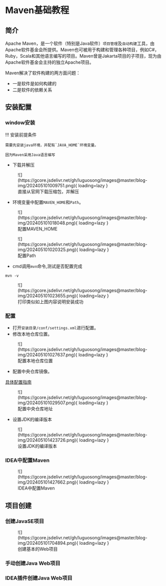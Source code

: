 # Maven基础教程

## 简介

Apache Maven，是一个软件（特别是Java软件）`项目管理`及`自动构建`工具，由Apache软件基金会所提供。Maven也可被用于构建和管理各种项目，例如C#，Ruby，Scala和其他语言编写的项目。Maven曾是Jakarta项目的子项目，现为由Apache软件基金会主持的独立Apache项目。

Maven解决了软件构建的两方面问题：

- 一是软件是如何构建的
- 二是软件的依赖关系

## 安装配置

### window安装

!!! 安装前提条件
    
    需要先安装java环境，并配有`JAVA_HOME`环境变量。

    因为Maven采用Java语言编写

- 下载并解压

<figure markdown="span">
  ![](https://gcore.jsdelivr.net/gh/luguosong/images@master/blog-img/202405101009751.png){ loading=lazy }
  <figcaption>直接从官网下载压缩包，并解压</figcaption>
</figure>

- 环境变量中配置`MAVEN_HOME`和`Path`。

<figure markdown="span">
  ![](https://gcore.jsdelivr.net/gh/luguosong/images@master/blog-img/202405101018048.png){ loading=lazy }
  <figcaption>配置MAVEN_HOME</figcaption>
</figure>

<figure markdown="span">
  ![](https://gcore.jsdelivr.net/gh/luguosong/images@master/blog-img/202405101020325.png){ loading=lazy }
  <figcaption>配置Path</figcaption>
</figure>

- cmd调用`mvn`命令,测试是否配置完成

```shell
mvn -v
```

<figure markdown="span">
  ![](https://gcore.jsdelivr.net/gh/luguosong/images@master/blog-img/202405101023655.png){ loading=lazy }
  <figcaption>打印类似如上图内容说明安装成功</figcaption>
</figure>

### 配置

- 打开`安装目录/conf/settings.xml`进行配置。
- 修改本地仓库位置。

<figure markdown="span">
  ![](https://gcore.jsdelivr.net/gh/luguosong/images@master/blog-img/202405101027637.png){ loading=lazy }
  <figcaption>配置本地仓库位置</figcaption>
</figure>

- 配置中央仓库镜像。

[具体配置指南](https://developer.aliyun.com/mvn/guide)

<figure markdown="span">
  ![](https://gcore.jsdelivr.net/gh/luguosong/images@master/blog-img/202405101029507.png){ loading=lazy }
  <figcaption>配置中央仓库地址</figcaption>
</figure>

- 设置JDK的编译版本

<figure markdown="span">
  ![](https://gcore.jsdelivr.net/gh/luguosong/images@master/blog-img/202405101423726.png){ loading=lazy }
  <figcaption>设置JDK的编译版本</figcaption>
</figure>

### IDEA中配置Maven

<figure markdown="span">
  ![](https://gcore.jsdelivr.net/gh/luguosong/images@master/blog-img/202405101427662.png){ loading=lazy }
  <figcaption>IDEA中配置Maven</figcaption>
</figure>

## 项目创建

### 创建JavaSE项目

<figure markdown="span">
  ![](https://gcore.jsdelivr.net/gh/luguosong/images@master/blog-img/202405101704894.png){ loading=lazy }
  <figcaption>创建基本的Web项目</figcaption>
</figure>

### 手动创建Java Web项目



### IDEA插件创建Java Web项目
